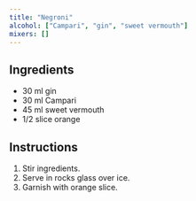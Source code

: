 ```yaml
---
title: "Negroni"
alcohol: ["Campari", "gin", "sweet vermouth"]
mixers: []
---
```


## Ingredients

- 30 ml gin
- 30 ml Campari
- 45 ml sweet vermouth
- 1/2 slice orange

## Instructions

1. Stir ingredients.
2. Serve in rocks glass over ice.
3. Garnish with orange slice.
